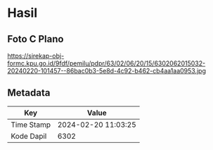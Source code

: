 # Hasil

## Foto C Plano

https://sirekap-obj-formc.kpu.go.id/9fdf/pemilu/pdpr/63/02/06/20/15/6302062015032-20240220-101457--86bac0b3-5e8d-4c92-b462-cb4aa1aa0953.jpg


## Metadata

| Key        | Value               |
| ---------- | ------------------- |
| Time Stamp | 2024-02-20 11:03:25 |
| Kode Dapil | 6302                |




